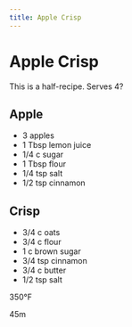 ```yaml
---
title: Apple Crisp
---
```


# Apple Crisp

This is a half-recipe. Serves 4?

## Apple

* 3 apples
* 1 Tbsp lemon juice
* 1/4 c sugar
* 1 Tbsp flour
* 1/4 tsp salt
* 1/2 tsp cinnamon

## Crisp

* 3/4 c oats
* 3/4 c flour
* 1 c brown sugar
* 3/4 tsp cinnamon
* 3/4 c butter
* 1/2 tsp salt

350°F

45m
